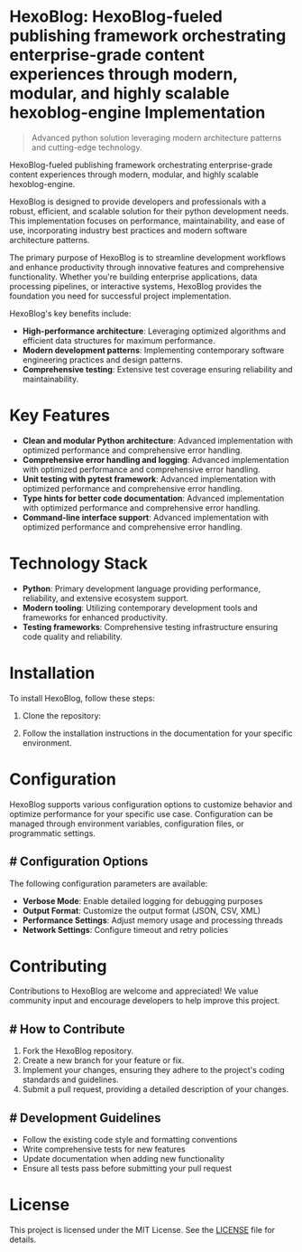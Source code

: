 <!-- fallback_HexoBlog_20250807015318_11427 -->

# HexoBlog: HexoBlog-fueled publishing framework orchestrating enterprise-grade content experiences through modern, modular, and highly scalable hexoblog-engine Implementation
> Advanced python solution leveraging modern architecture patterns and cutting-edge technology.

HexoBlog-fueled publishing framework orchestrating enterprise-grade content experiences through modern, modular, and highly scalable hexoblog-engine.

HexoBlog is designed to provide developers and professionals with a robust, efficient, and scalable solution for their python development needs. This implementation focuses on performance, maintainability, and ease of use, incorporating industry best practices and modern software architecture patterns.

The primary purpose of HexoBlog is to streamline development workflows and enhance productivity through innovative features and comprehensive functionality. Whether you're building enterprise applications, data processing pipelines, or interactive systems, HexoBlog provides the foundation you need for successful project implementation.

HexoBlog's key benefits include:

* **High-performance architecture**: Leveraging optimized algorithms and efficient data structures for maximum performance.
* **Modern development patterns**: Implementing contemporary software engineering practices and design patterns.
* **Comprehensive testing**: Extensive test coverage ensuring reliability and maintainability.

# Key Features

* **Clean and modular Python architecture**: Advanced implementation with optimized performance and comprehensive error handling.
* **Comprehensive error handling and logging**: Advanced implementation with optimized performance and comprehensive error handling.
* **Unit testing with pytest framework**: Advanced implementation with optimized performance and comprehensive error handling.
* **Type hints for better code documentation**: Advanced implementation with optimized performance and comprehensive error handling.
* **Command-line interface support**: Advanced implementation with optimized performance and comprehensive error handling.

# Technology Stack

* **Python**: Primary development language providing performance, reliability, and extensive ecosystem support.
* **Modern tooling**: Utilizing contemporary development tools and frameworks for enhanced productivity.
* **Testing frameworks**: Comprehensive testing infrastructure ensuring code quality and reliability.

# Installation

To install HexoBlog, follow these steps:

1. Clone the repository:


2. Follow the installation instructions in the documentation for your specific environment.

# Configuration

HexoBlog supports various configuration options to customize behavior and optimize performance for your specific use case. Configuration can be managed through environment variables, configuration files, or programmatic settings.

## # Configuration Options

The following configuration parameters are available:

* **Verbose Mode**: Enable detailed logging for debugging purposes
* **Output Format**: Customize the output format (JSON, CSV, XML)
* **Performance Settings**: Adjust memory usage and processing threads
* **Network Settings**: Configure timeout and retry policies

# Contributing

Contributions to HexoBlog are welcome and appreciated! We value community input and encourage developers to help improve this project.

## # How to Contribute

1. Fork the HexoBlog repository.
2. Create a new branch for your feature or fix.
3. Implement your changes, ensuring they adhere to the project's coding standards and guidelines.
4. Submit a pull request, providing a detailed description of your changes.

## # Development Guidelines

* Follow the existing code style and formatting conventions
* Write comprehensive tests for new features
* Update documentation when adding new functionality
* Ensure all tests pass before submitting your pull request

# License

This project is licensed under the MIT License. See the [LICENSE](https://github.com/sandibrrm/HexoBlog/blob/main/LICENSE) file for details.
